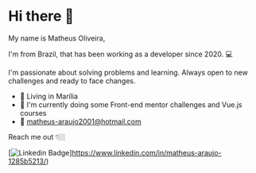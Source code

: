 # Hi there 👋

My name is Matheus Oliveira, 

I'm from Brazil, that has been working as a developer since 2020. 💻

I'm passionate about solving problems and learning. Always open to new
challenges and ready to face changes.

- 📍 Living in Marília
- 📖 I'm currently doing some Front-end mentor challenges and Vue.js courses
- 📩 matheus-araujo2001@hotmail.com


Reach me out 👇🏼

[![Linkedin Badge](https://img.shields.io/badge/-LinkedIn-blue?style=flat-square&logo=Linkedin&logoColor=white&link=https://www.linkedin.com/in/isadora-rodrigues-stangarlin-48402b141/)]https://www.linkedin.com/in/matheus-araujo-1285b5213/)
